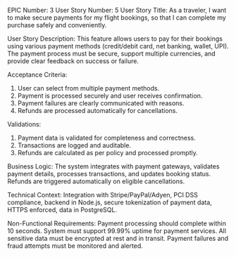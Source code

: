EPIC Number: 3
User Story Number: 5
User Story Title: As a traveler, I want to make secure payments for my flight bookings, so that I can complete my purchase safely and conveniently.

User Story Description: This feature allows users to pay for their bookings using various payment methods (credit/debit card, net banking, wallet, UPI). The payment process must be secure, support multiple currencies, and provide clear feedback on success or failure.

Acceptance Criteria:
1. User can select from multiple payment methods.
2. Payment is processed securely and user receives confirmation.
3. Payment failures are clearly communicated with reasons.
4. Refunds are processed automatically for cancellations.

Validations:
1. Payment data is validated for completeness and correctness.
2. Transactions are logged and auditable.
3. Refunds are calculated as per policy and processed promptly.

Business Logic: The system integrates with payment gateways, validates payment details, processes transactions, and updates booking status. Refunds are triggered automatically on eligible cancellations.

Technical Context: Integration with Stripe/PayPal/Adyen, PCI DSS compliance, backend in Node.js, secure tokenization of payment data, HTTPS enforced, data in PostgreSQL.

Non-Functional Requirements: Payment processing should complete within 10 seconds. System must support 99.99% uptime for payment services. All sensitive data must be encrypted at rest and in transit. Payment failures and fraud attempts must be monitored and alerted.